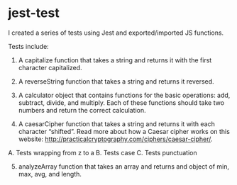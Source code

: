 # jest-test

I created a series of tests using Jest and exported/imported JS functions.

Tests include: 

1. A capitalize function that takes a string and returns it with the first character capitalized.

2. A reverseString function that takes a string and returns it reversed.

3. A calculator object that contains functions for the basic operations: add, subtract, divide, and multiply. Each of these functions should take two numbers and return the correct calculation.

4. A caesarCipher function that takes a string and returns it with each character “shifted”. Read more about how a Caesar cipher works on this website: http://practicalcryptography.com/ciphers/caesar-cipher/.

A. Tests wrapping from z to a
B. Tests case
C. Tests punctuation

5. analyzeArray function that takes an array and returns and object of min, max, avg, and length. 
